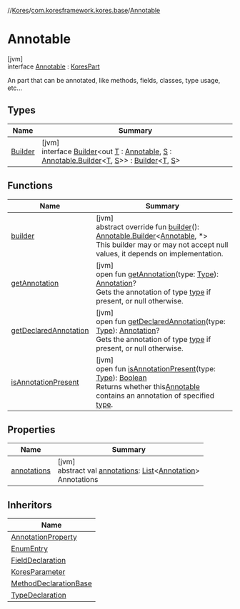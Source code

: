 //[Kores](../../../index.md)/[com.koresframework.kores.base](../index.md)/[Annotable](index.md)

# Annotable

[jvm]\
interface [Annotable](index.md) : [KoresPart](../../com.koresframework.kores/-kores-part/index.md)

An part that can be annotated, like methods, fields, classes, type usage, etc...

## Types

| Name | Summary |
|---|---|
| [Builder](-builder/index.md) | [jvm]<br>interface [Builder](-builder/index.md)<out [T](-builder/index.md) : [Annotable](index.md), [S](-builder/index.md) : [Annotable.Builder](-builder/index.md)<[T](-builder/index.md), [S](-builder/index.md)>> : [Builder](../../com.koresframework.kores.builder/-builder/index.md)<[T](-builder/index.md), [S](-builder/index.md)> |

## Functions

| Name | Summary |
|---|---|
| [builder](builder.md) | [jvm]<br>abstract override fun [builder](builder.md)(): [Annotable.Builder](-builder/index.md)<[Annotable](index.md), *><br>This builder may or may not accept null values, it depends on implementation. |
| [getAnnotation](get-annotation.md) | [jvm]<br>open fun [getAnnotation](get-annotation.md)(type: [Type](https://docs.oracle.com/javase/8/docs/api/java/lang/reflect/Type.html)): [Annotation](../-annotation/index.md)?<br>Gets the annotation of type [type](get-annotation.md) if present, or null otherwise. |
| [getDeclaredAnnotation](get-declared-annotation.md) | [jvm]<br>open fun [getDeclaredAnnotation](get-declared-annotation.md)(type: [Type](https://docs.oracle.com/javase/8/docs/api/java/lang/reflect/Type.html)): [Annotation](../-annotation/index.md)?<br>Gets the annotation of type [type](get-declared-annotation.md) if present, or null otherwise. |
| [isAnnotationPresent](is-annotation-present.md) | [jvm]<br>open fun [isAnnotationPresent](is-annotation-present.md)(type: [Type](https://docs.oracle.com/javase/8/docs/api/java/lang/reflect/Type.html)): [Boolean](https://kotlinlang.org/api/latest/jvm/stdlib/kotlin/-boolean/index.html)<br>Returns whether this[Annotable](index.md) contains an annotation of specified [type](is-annotation-present.md). |

## Properties

| Name | Summary |
|---|---|
| [annotations](annotations.md) | [jvm]<br>abstract val [annotations](annotations.md): [List](https://kotlinlang.org/api/latest/jvm/stdlib/kotlin.collections/-list/index.html)<[Annotation](../-annotation/index.md)><br>Annotations |

## Inheritors

| Name |
|---|
| [AnnotationProperty](../-annotation-property/index.md) |
| [EnumEntry](../-enum-entry/index.md) |
| [FieldDeclaration](../-field-declaration/index.md) |
| [KoresParameter](../-kores-parameter/index.md) |
| [MethodDeclarationBase](../-method-declaration-base/index.md) |
| [TypeDeclaration](../-type-declaration/index.md) |
